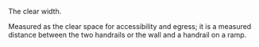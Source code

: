 The clear width.


<!-- comment -->


Measured as the clear space for accessibility and egress; it is a measured distance between the two handrails or the wall and a handrail on a ramp.
